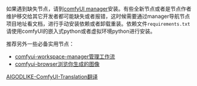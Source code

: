 如果遇到缺失节点，请到[comfyUI manager](https://github.com/ltdrdata/ComfyUI-Manager.git)安装。有些全新节点或者是节点作者维护移交给其它开发者都可能缺失或者报错，这时候需要通过manager导航节点项目地址看文档，进行手动安装依赖或者卸载重装。依赖文件`requirements.txt`请使用comfyUI的嵌入式python或者虚拟环境python进行安装。

推荐另外一些必备实用节点：
- [comfyui-workspace-manager管理工作流](https://github.com/11cafe/comfyui-workspace-manager.git)
- [comfyui-browser浏览你生成的图像](https://github.com/talesofai/comfyui-browser.git)

[AIGODLIKE-ComfyUI-Translation翻译](https://github.com/AIGODLIKE/AIGODLIKE-ComfyUI-Translation.git)
